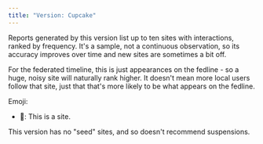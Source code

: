 ```yaml
---
title: "Version: Cupcake"
---
```

Reports generated by this version list up to ten sites with interactions, ranked by frequency. It's a sample, not a continuous observation, so its accuracy improves over time and new sites are sometimes a bit off.

For the federated timeline, this is just appearances on the fedline - so a huge, noisy site will naturally rank higher. It doesn't mean more local users follow that site, just that that's more likely to be what appears on the fedline.

Emoji:

* 🐘: This is a site.
 
This version has no "seed" sites, and so doesn't recommend suspensions.
